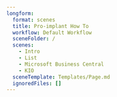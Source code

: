 ```yaml
---
longform:
  format: scenes
  title: Pro-implant How To
  workflow: Default Workflow
  sceneFolder: /
  scenes:
    - Intro
    - List
    - Microsoft Business Central
    - KIO
  sceneTemplate: Templates/Page.md
  ignoredFiles: []
---
```

